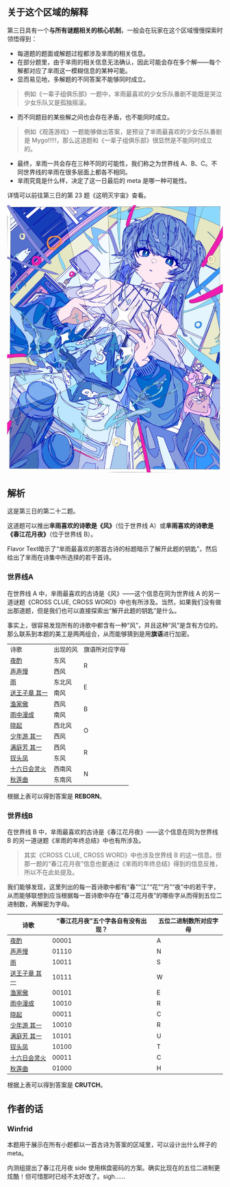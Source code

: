 ## 关于这个区域的解释

第三日具有一个**与所有谜题相关的核心机制**，一般会在玩家在这个区域慢慢探索时领悟得到：

- 每道题的题面或解题过程都涉及芈雨的相关信息。
- 在部分题里，由于芈雨的相关信息无法确认，因此可能会存在多个解——每个解都对应了芈雨这一模糊信息的某种可能。
- 显而易见地，多解题的不同答案不能够同时成立。

> 例如《一辈子组俱乐部》一题中，芈雨最喜欢的少女乐队番剧不能既是哭泣少女乐队又是孤独摇滚。

- 而不同题目的某些解之间也会存在矛盾，也不能同时成立。

> 例如《观莲游戏》一题能够做出答案，是预设了芈雨最喜欢的少女乐队番剧是 Mygo!!!!!，那么这道题和《一辈子组俱乐部》很显然是不能同时成立的。

- 最终，芈雨一共会存在三种不同的可能性，我们称之为世界线 A、B、C。不同世界线的芈雨在很多层面上都各不相同。
- 芈雨究竟是什么样，决定了这一日最后的 meta 是哪一种可能性。

详情可以前往第三日的第 23 题《这明灭宇宙》查看。

<img class="puzzle-image" src="media/solution/day3_premeta/4.webp" alt="">

## 解析

这是第三日的第二十二题。

这道题可以推出**芈雨喜欢的诗歌是《风》**（位于世界线 A）或**芈雨喜欢的诗歌是《春江花月夜》**（位于世界线 B）。

Flavor Text暗示了“芈雨最喜欢的那首古诗的标题暗示了解开此题的钥匙”，然后给出了芈雨在诗集中所选择的若干首诗。

### 世界线A

在世界线 A 中，芈雨最喜欢的古诗是《风》——这个信息在同为世界线 A 的另一道谜题《CROSS CLUE, CROSS WORD》中也有所涉及。当然，如果我们没有做出那道题，但是我们也可以直接探索出“解开此题的钥匙”是什么。

事实上，很容易发现所有的诗歌中都含有一种“风”，并且这种“风”是含有方位的。那么联系到本题的美工是两两组合，从而能够猜到是用**旗语**进行加密。

<center>

<table>
    <tr>
        <td>诗歌</td>
        <td>出现的风</td>
        <td>旗语所对应字母</td>
    </tr>
    <tr>
        <td><a href="https://www.sou-yun.cn/Query.aspx?type=poem&id=420048">夜酌</a></td>
        <td>东风</td>
        <td rowspan="2">R</td>
    </tr>
    <tr>
        <td><a href="https://www.sou-yun.cn/Query.aspx?type=poem&id=140266">声声慢</a></td>
        <td>西风</td>
    </tr>
    <tr>
        <td><a href="https://www.sou-yun.cn/Query.aspx?type=poem&id=992192">雨</a></td>
        <td>东北风</td>
        <td rowspan="2">E</td>
    </tr>
    <tr>
        <td><a href="https://www.sou-yun.cn/Query.aspx?type=poem&id=466016">送王子章 其一</a></td>
        <td>南风</td>
    </tr>
    <tr>
        <td><a href="https://www.sou-yun.cn/Query.aspx?type=poem&id=170933">渔家傲</a></td>
        <td>西风</td>
        <td rowspan="2">B</td>
    </tr>
    <tr>
        <td><a href="https://www.sou-yun.cn/Query.aspx?type=poem&id=606089">雨中漫成</a></td>
        <td>南风</td>
    </tr>
    <tr>
        <td><a href="https://www.sou-yun.cn/Query.aspx?type=poem&id=997904">晓起</a></td>
        <td>西北风</td>
        <td rowspan="2">O</td>
    </tr>
    <tr>
        <td><a href="https://www.sou-yun.cn/Query.aspx?type=poem&id=198182">少年游 其一</a></td>
        <td>西风</td>
    </tr>
    <tr>
        <td><a href="https://www.sou-yun.cn/Query.aspx?type=poem&id=248549">满庭芳 其一</a></td>
        <td>西风</td>
        <td rowspan="2">R</td>
    </tr>
    <tr>
        <td><a href="https://www.sou-yun.cn/Query.aspx?type=poem&id=152562">钗头凤</a></td>
        <td>东风</td>
    </tr>
    <tr>
        <td><a href="https://www.sou-yun.cn/Query.aspx?type=poem&id=208852">十六日会灵火</a></td>
        <td>西南风</td>
        <td rowspan="2">N</td>
    </tr>
    <tr>
        <td><a href="https://www.sou-yun.cn/Query.aspx?type=poem&id=744250">秋莲曲</a></td>
        <td>东南风</td>
    </tr>
</table>

</center>

根据上表可以得到答案是 **REBORN**。

### 世界线B

在世界线 B 中，芈雨最喜欢的古诗是《春江花月夜》——这个信息在同为世界线 B 的另一道谜题《芈雨的年终总结》中也有所涉及。

> 其实《CROSS CLUE, CROSS WORD》中也涉及世界线 B 的这一信息。但那一题的“春江花月夜”信息也要通过《芈雨的年终总结》得到的信息反推，所以不在此处提及。

我们能够发现，这里列出的每一首诗歌中都有“春”“江”“花”“月”“夜”中的若干字，从而能够联想到应当根据每一首诗歌中存在“春江花月夜”的哪些字从而得到五位二进制数，再解密为字母。

<center>

|诗歌|“春江花月夜”五个字各自有没有出现？|五位二进制数所对应字母|
| ---- | ---- | ---- |
|[夜酌](https://www.sou-yun.cn/Query.aspx?type=poem&id=420048)|00001|A|
|[声声慢](https://www.sou-yun.cn/Query.aspx?type=poem&id=140266)|01110|N|
|[雨](https://www.sou-yun.cn/Query.aspx?type=poem&id=992192)|10011|S|
|[送王子章 其一](https://www.sou-yun.cn/Query.aspx?type=poem&id=466016)|10111|W|
|[渔家傲](https://www.sou-yun.cn/Query.aspx?type=poem&id=170933)|00101|E|
|[雨中漫成](https://www.sou-yun.cn/Query.aspx?type=poem&id=606089)|10010|R|
|[晓起](https://www.sou-yun.cn/Query.aspx?type=poem&id=997904)|00011|C|
|[少年游 其一](https://www.sou-yun.cn/Query.aspx?type=poem&id=198182)|10010|R|
|[满庭芳 其一](https://www.sou-yun.cn/Query.aspx?type=poem&id=248549)|10101|U|
|[钗头凤](https://www.sou-yun.cn/Query.aspx?type=poem&id=152562)|10100|T|
|[十六日会灵火](https://www.sou-yun.cn/Query.aspx?type=poem&id=208852)|00011|C|
|[秋莲曲](https://www.sou-yun.cn/Query.aspx?type=poem&id=744250)|01000|H|

</center>

根据上表可以得到答案是 **CRUTCH**。

## 作者的话

### Winfrid

本题用于展示在所有小题都以一首古诗为答案的区域里，可以设计出什么样子的 meta。

内测组提出了春江花月夜 side 使用棋盘密码的方案。确实比现在的五位二进制更炫酷！但可惜那时已经不太好改了。sigh……